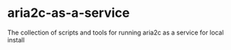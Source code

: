 aria2c-as-a-service
===================

The collection of scripts and tools for running aria2c as a service for local install


